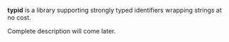 

**typid** is a library supporting strongly typed identifiers wrapping strings at no cost.

Complete description will come later.


